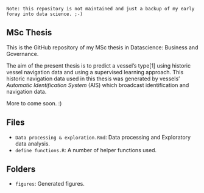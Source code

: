 ```
Note: this repository is not maintained and just a backup of my early foray into data science. ;-)
```

MSc Thesis
-------------------
This is the GitHub repository of my MSc thesis in Datascience: Business and Governance.

The aim of the present thesis is to predict a vessel’s type[1] using historic vessel navigation data and using a supervised learning approach. This historic navigation data used in this thesis was generated by vessels’ *Automatic Identification System* (AIS) which broadcast identification and navigation data.

More to come soon. :)

Files
--------------------
* `Data processing & exploration.Rmd`: Data processing and Exploratory data analysis.
* `define functions.R`: A number of helper functions used.

Folders
--------------------
* `figures`: Generated figures.
